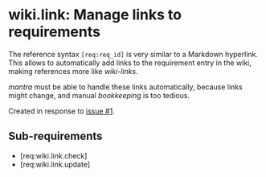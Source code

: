 # wiki.link: Manage links to requirements

The reference syntax `[req:req_id]` is very similar to a Markdown hyperlink.
This allows to automatically add links to the requirement entry in the wiki, making references more like *wiki-links*.

*mantra* must be able to handle these links automatically, because links might change, and manual *bookkeeping* is too tedious.

Created in response to [issue #1](https://github.com/mhatzl/mantra/issues/1).

## Sub-requirements

- [req:wiki.link.check]
- [req:wiki.link.update]
